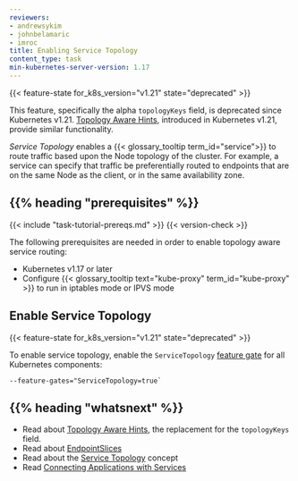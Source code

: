 ```yaml
---
reviewers:
- andrewsykim
- johnbelamaric
- imroc
title: Enabling Service Topology
content_type: task
min-kubernetes-server-version: 1.17
---
```


<!-- overview -->
{{< feature-state for_k8s_version="v1.21" state="deprecated" >}}

This feature, specifically the alpha `topologyKeys` field, is deprecated since
Kubernetes v1.21.
[Topology Aware Hints](/docs/concepts/services-networking/topology-aware-hints/),
introduced in Kubernetes v1.21, provide similar functionality.

_Service Topology_ enables a {{< glossary_tooltip term_id="service">}} to route traffic based upon the Node
topology of the cluster. For example, a service can specify that traffic be
preferentially routed to endpoints that are on the same Node as the client, or
in the same availability zone.

## {{% heading "prerequisites" %}}

  {{< include "task-tutorial-prereqs.md" >}} {{< version-check >}}

The following prerequisites are needed in order to enable topology aware service
routing:

   * Kubernetes v1.17 or later
   * Configure {{< glossary_tooltip text="kube-proxy" term_id="kube-proxy" >}} to run in iptables mode or IPVS mode


<!-- steps -->

## Enable Service Topology

{{< feature-state for_k8s_version="v1.21" state="deprecated" >}}

To enable service topology, enable the `ServiceTopology`
[feature gate](/docs/reference/command-line-tools-reference/feature-gates/) for all Kubernetes components:

```
--feature-gates="ServiceTopology=true`
```

## {{% heading "whatsnext" %}}

* Read about [Topology Aware Hints](/docs/concepts/services-networking/topology-aware-hints/), the replacement for the `topologyKeys` field.
* Read about [EndpointSlices](/docs/concepts/services-networking/endpoint-slices/)
* Read about the [Service Topology](/docs/concepts/services-networking/service-topology/) concept
* Read [Connecting Applications with Services](/docs/tutorials/services/connect-applications-service/)

